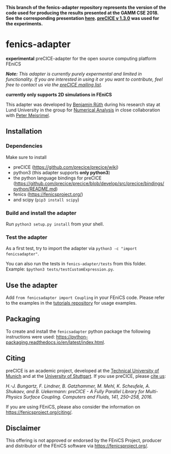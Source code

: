 **This branch of the fenics-adapter repository represents the version of the code used for producing the results presented at the GAMM CSE 2018. See the corresponding presentation [here](https://mediatum.ub.tum.de/1467486). [preCICE v 1.3.0](https://github.com/precice/precice/releases/tag/v1.3.0) was used for the experiments.**

# fenics-adapter
**experimental** preCICE-adapter for the open source computing platform FEniCS

_**Note:** This adapter is currently purely expermental and limited in functionality. If you are interested in using it or you want to contribute, feel free to contact us via the [preCICE mailing list](https://mailman.informatik.uni-stuttgart.de/mailman/listinfo/precice)._

**currently only supports 2D simulations in FEniCS**

This adapter was developed by [Benjamin Rüth](https://www5.in.tum.de/wiki/index.php/Benjamin_R%C3%BCth,_M.Sc._(hons)) during his research stay at Lund University in the group for [Numerical Analysis](http://www.maths.lu.se/english/research/research-divisions/numerical-analysis/) in close collaboration with [Peter Meisrimel](https://www.lunduniversity.lu.se/lucat/user/09d80f0367a060bcf2a22d7c22e5e504).

## Installation

### Dependencies

Make sure to install 

* preCICE (https://github.com/precice/precice/wiki)
* python3 (this adapter supports **only python3**)
* the python language bindings for preCICE (https://github.com/precice/precice/blob/develop/src/precice/bindings/python/README.md)
* fenics (https://fenicsproject.org/)
* and scipy (`pip3 install scipy`)

### Build and install the adapter

Run ``python3 setup.py install`` from your shell.

### Test the adapter

As a first test, try to import the adapter via `python3 -c "import fenicsadapter"`.

You can also run the tests in `fenics-adapter/tests` from this folder. Example: `$python3 tests/testCustomExpression.py`.

## Use the adapter

Add ``from fenicsadapter import Coupling`` in your FEniCS code. Please refer to the examples in the [tutorials repository](https://github.com/precice/tutorials) for usage examples.

## Packaging

To create and install the `fenicsadapter` python package the following instructions were used: https://python-packaging.readthedocs.io/en/latest/index.html.

## Citing

preCICE is an academic project, developed at the [Technical University of Munich](https://www5.in.tum.de/) and at the [University of Stuttgart](https://www.ipvs.uni-stuttgart.de/). If you use preCICE, please [cite us](https://www.precice.org/publications/):

*H.-J. Bungartz, F. Lindner, B. Gatzhammer, M. Mehl, K. Scheufele, A. Shukaev, and B. Uekermann: preCICE - A Fully Parallel Library for Multi-Physics Surface Coupling. Computers and Fluids, 141, 250–258, 2016.*

If you are using FEniCS, please also consider the information on https://fenicsproject.org/citing/.

## Disclaimer

This offering is not approved or endorsed by the FEniCS Project, producer and distributor of the FEniCS software via https://fenicsproject.org/.
